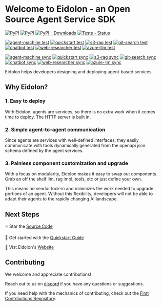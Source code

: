 # Welcome to Eidolon - an Open Source Agent Service SDK
 
[![PyPI](https://img.shields.io/pypi/v/eidolon-ai-sdk?style=flat&label=eidolon-ai-sdk)](https://pypi.org/project/eidolon-ai-sdk/)
[![PyPI](https://img.shields.io/pypi/v/eidolon-ai-client?style=flat&label=eidolon-ai-client)](https://pypi.org/project/eidolon-ai-client/)
[![PyPI - Downloads](https://img.shields.io/pypi/dm/eidolon-ai-sdk)](https://pypistats.org/packages/eidolon-ai-sdk)
[![Tests - Status](https://img.shields.io/github/actions/workflow/status/eidolon-ai/eidolon/test_python.yml?style=flat&label=test)](https://github.com/eidolon-ai/eidolon/actions/workflows/test_python.yml?query=branch%3Amain)

[![agent-machine test](https://img.shields.io/github/actions/workflow/status/eidolon-ai/agent-machine/test.yml?label=agent-machine+test)](https://github.com/eidolon-ai/agent-machine)
[![quickstart test](https://img.shields.io/github/actions/workflow/status/eidolon-ai/eidolon-quickstart/test.yml?label=quickstart+test)](https://github.com/eidolon-ai/eidolon-quickstart)
[![s3-rag test](https://img.shields.io/github/actions/workflow/status/eidolon-ai/eidolon-s3-rag/test.yml?label=s3-rag+test)](https://github.com/eidolon-ai/eidolon-s3-rag)
[![git-search test](https://img.shields.io/github/actions/workflow/status/eidolon-ai/eidolon-git-search/test.yml?label=git-search+test)](https://github.com/eidolon-ai/eidolon-git-search)
[![chatbot test](https://img.shields.io/github/actions/workflow/status/eidolon-ai/eidolon-chatbot/test.yml?label=chatbot+test)](https://github.com/eidolon-ai/eidolon-chatbot)
[![web-researcher test](https://img.shields.io/github/actions/workflow/status/eidolon-ai/web-researcher/test.yml?label=web-researcher+test)](https://github.com/eidolon-ai/web-researcher)
[![azure-llm test](https://img.shields.io/github/actions/workflow/status/eidolon-ai/azure-llm/test.yml?label=azure-llm+test)](https://github.com/eidolon-ai/azure-llm)

[![agent-machine sync](https://img.shields.io/github/actions/workflow/status/eidolon-ai/agent-machine/update.yml?label=agent-machine+sync)](https://github.com/eidolon-ai/agent-machine)
[![quickstart sync](https://img.shields.io/github/actions/workflow/status/eidolon-ai/eidolon-quickstart/update.yml?label=quickstart+sync)](https://github.com/eidolon-ai/eidolon-quickstart)
[![s3-rag sync](https://img.shields.io/github/actions/workflow/status/eidolon-ai/eidolon-s3-rag/update.yml?label=s3-rag+sync)](https://github.com/eidolon-ai/eidolon-s3-rag)
[![git-search sync](https://img.shields.io/github/actions/workflow/status/eidolon-ai/eidolon-git-search/update.yml?label=git-search+sync)](https://github.com/eidolon-ai/eidolon-git-search)
[![chatbot sync](https://img.shields.io/github/actions/workflow/status/eidolon-ai/eidolon-chatbot/update.yml?label=chatbot+sync)](https://github.com/eidolon-ai/eidolon-chatbot)
[![web-researcher sync](https://img.shields.io/github/actions/workflow/status/eidolon-ai/web-researcher/update.yml?label=web-researcher+sync)](https://github.com/eidolon-ai/web-researcher)
[![azure-llm sync](https://img.shields.io/github/actions/workflow/status/eidolon-ai/azure-llm/update.yml?label=azure-llm+sync)](https://github.com/eidolon-ai/azure-llm)




Eidolon helps developers designing and deploying agent-based services.

## Why Eidolon?
### 1. Easy to deploy
With Eidolon, agents are services, so there is no extra work when it comes time to deploy. The HTTP server is built in.

### 2. Simple agent-to-agent communication
Since agents are services with well-defined interfaces, they easily communicate with tools dynamically generated from
the openapi json schema defined by the agent services.

### 3. Painless component customization and upgrade
With a focus on modularity, Eidolon makes it easy to swap out components. Grab an off the shelf llm, rag impl, tools,
etc or just define your own.

This means no vendor lock-in and minimizes the work needed to upgrade portions of an agent. Without this flexibility,
developers will not be able to adapt their agents to the rapidly changing AI landscape.

## Next Steps
⭐️ Star the [Source Code](https://github.com/eidolon-ai/eidolon)

🚀 Get started with the [Quickstart Guide](https://www.eidolonai.com/docs/quickstart)

🔎 Vist Eidolon's [Website](https://eidolonai.com/)


## Contributing

We welcome and appreciate contributions!

Reach out to us on [discord](https://discord.gg/6kVQrHpeqG) if you have
any questions or suggestions.

If you need help with the mechanics of contributing, check out the [First Contributions Repository](https://github.com/firstcontributions/first-contributions). 
